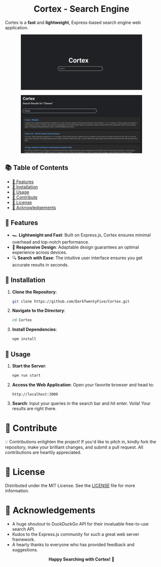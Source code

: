 <p align="center">
    <h1 align="center">Cortex - Search Engine</h1>
</p>

Cortex is a **fast** and **lightweight**, Express-based search engine web application.

<p align="center">
    <img src="img/index.png" alt="Cortex Index" width="400"/>
</p>
<p align="center">
    <img src="img/search.png" alt="Cortex Search" width="400"/>
</p>


## 📚 Table of Contents

- [🌟 Features](#features)
- [🔧 Installation](#installation)
- [🚀 Usage](#usage)
- [🤝 Contribute](#contribute)
- [📜 License](#license)
- [🙏 Acknowledgements](#acknowledgements)


## 🌟 Features

- 🏎️ **Lightweight and Fast**: Built on Express.js, Cortex ensures minimal overhead and top-notch performance.
- 📱 **Responsive Design**: Adaptable design guarantees an optimal experience across devices.
- 🔍 **Search with Ease**: The intuitive user interface ensures you get accurate results in seconds.



## 🔧 Installation

1. **Clone the Repository**:

   ```bash
   git clone https://github.com/DarkTwentyFive/Cortex.git
    ```
2. **Navigate to the Directory**:

    ```bash
    cd Cortex
    ```
3. **Install Dependencies**:

    ```bash
    npm install
    ```



## 🚀 Usage
1. **Start the Server**:

    ```bash
    npm run start
    ```
2. **Access the Web Application**: Open your favorite browser and head to:

    ```
    http://localhost:3000
    ```
3. **Search**: Input your queries in the search bar and hit enter. Voila! Your results are right there.

# 🤝 Contribute

💡 Contributions enlighten the project! If you'd like to pitch in, kindly fork the repository, make your brilliant changes, and submit a pull request. All contributions are heartily appreciated.

# 📜 License

Distributed under the MIT License. See the [LICENSE](LICENSE) file for more information.

# 🙏 Acknowledgements

- A huge shoutout to DuckDuckGo API for their invaluable free-to-use search API.
- Kudos to the Express.js community for such a great web server framework.
- A hearty thanks to everyone who has provided feedback and suggestions.

<p align="center">
    <strong>Happy Searching with Cortex! 🚀</strong>
</p>
